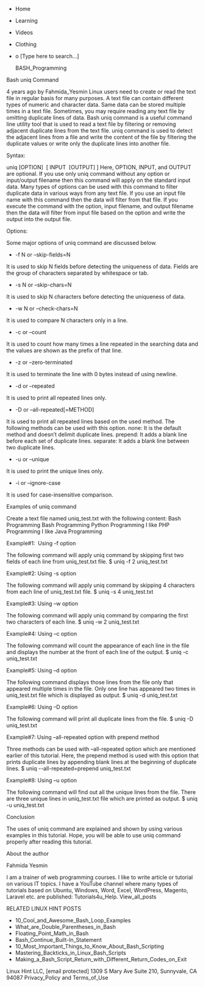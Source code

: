 





















































* Home
* Learning
* Videos
* Clothing
*
  o [Type here to search...]


   BASH_Programming


Bash uniq Command

4 years ago
by Fahmida_Yesmin
Linux users need to create or read the text file in regular basis for many
purposes. A text file can contain different types of numeric and character
data. Same data can be stored multiple times in a text file. Sometimes, you may
require reading any text file by omitting duplicate lines of data. Bash uniq
command is a useful command line utility tool that is used to read a text file
by filtering or removing adjacent duplicate lines from the text file. uniq
command is used to detect the adjacent lines from a file and write the content
of the file by filtering the duplicate values or write only the duplicate lines
into another file.


Syntax:

uniq [OPTION]  [ INPUT  [OUTPUT] ]
Here, OPTION, INPUT, and OUTPUT are optional. If you use only uniq command
without any option or input/output filename then this command will apply on the
standard input data. Many types of options can be used with this command to
filter duplicate data in various ways from any text file. If you use an input
file name with this command then the data will filter from that file. If you
execute the command with the option, input filename, and output filename then
the data will filter from input file based on the option and write the output
into the output file.

Options:

Some major options of uniq command are discussed below.

* -f N or –skip-fields=N

It is used to skip N fields before detecting the uniqueness of data. Fields are
the group of characters separated by whitespace or tab.

* -s N or –skip-chars=N

It is used to skip N characters before detecting the uniqueness of data.

* -w N or –check-chars=N

It is used to compare N characters only in a line.

* -c or –count

It is used to count how many times a line repeated in the searching data and
the values are shown as the prefix of that line.

* -z or –zero-terminated

It is used to terminate the line with 0 bytes instead of using newline.

* -d or –repeated

It is used to print all repeated lines only.

* -D or –all-repeated[=METHOD]

It is used to print all repeated lines based on the used method. The following
methods can be used with this option.
none: It is the default method and doesn’t delimit duplicate lines.
prepend: It adds a blank line before each set of duplicate lines.
separate: It adds a blank line between two duplicate lines.

* -u or –unique

It is used to print the unique lines only.

* -i or –ignore-case

It is used for case-insensitive comparison.

Examples of uniq command

Create a text file named uniq_test.txt with the following content:
Bash Programming
Bash Programming
Python Programming
I like PHP Programming
I like Java Programming

Example#1:  Using -f option

The following command will apply uniq command by skipping first two fields of
each line from uniq_test.txt file.
$ uniq -f 2 uniq_test.txt

Example#2: Using -s option

The following command will apply uniq command by skipping 4 characters from
each line of uniq_test.txt file.
$ uniq -s 4 uniq_test.txt

Example#3: Using –w option

The following command will apply uniq command by comparing the first two
characters of each line.
$ uniq -w 2 uniq_test.txt

Example#4: Using –c option

The following command will count the appearance of each line in the file and
displays the number at the front of each line of the output.
$ uniq -c uniq_test.txt

Example#5: Using –d option

The following command displays those lines from the file only that appeared
multiple times in the file. Only one line has appeared two times in
uniq_test.txt file which is displayed as output.
$ uniq -d uniq_test.txt

Example#6: Using –D option

The following command will print all duplicate lines from the file.
$ uniq -D uniq_test.txt

Example#7: Using –all-repeated option with prepend method

Three methods can be used with –all-repeated option which are mentioned earlier
of this tutorial. Here, the prepend method is used with this option that prints
duplicate lines by appending blank lines at the beginning of duplicate lines.
$ uniq --all-repeated=prepend uniq_test.txt

Example#8: Using –u option

The following command will find out all the unique lines from the file. There
are three unique lines in uniq_test.txt file which are printed as output.
$ uniq -u uniq_test.txt

Conclusion

The uses of uniq command are explained and shown by using various examples in
this tutorial. Hope, you will be able to use uniq command properly after
reading this tutorial.


About the author


Fahmida Yesmin

I am a trainer of web programming courses. I like to write article or tutorial
on various IT topics. I have a YouTube channel where many types of tutorials
based on Ubuntu, Windows, Word, Excel, WordPress, Magento, Laravel etc. are
published: Tutorials4u_Help.
View_all_posts

RELATED LINUX HINT POSTS


* 10_Cool_and_Awesome_Bash_Loop_Examples
* What_are_Double_Parentheses_in_Bash
* Floating_Point_Math_in_Bash
* Bash_Continue_Built-In_Statement
* 10_Most_Important_Things_to_Know_About_Bash_Scripting
* Mastering_Backticks_in_Linux_Bash_Scripts
* Making_a_Bash_Script_Return_with_Different_Return_Codes_on_Exit

Linux Hint LLC, [email protected]
1309 S Mary Ave Suite 210, Sunnyvale, CA 94087
 Privacy_Policy and Terms_of_Use
